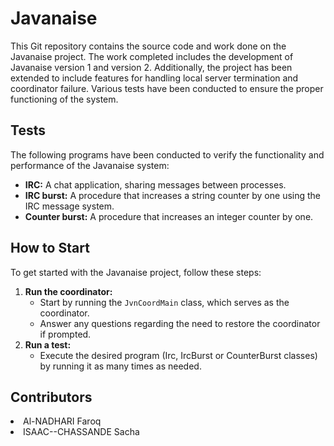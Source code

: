 <!DOCTYPE html>
<html lang="en">

<body>

<h1>Javanaise</h1>

<p>This Git repository contains the source code and work done on the Javanaise project.
The work completed includes the development of Javanaise version 1 and version 2.
Additionally, the project has been extended to include features for handling local server termination and coordinator failure.
Various tests have been conducted to ensure the proper functioning of the system.</p>

<h2>Tests</h2>

<p>The following programs have been conducted to verify the functionality and performance of the Javanaise system:</p>
<ul>
    <li><strong>IRC:</strong> A chat application, sharing messages between processes.</li>
    <li><strong>IRC burst:</strong> A procedure that increases a string counter by one using the IRC message system. </li>
    <li><strong>Counter burst:</strong> A procedure that increases an integer counter by one.</li>
</ul>

<h2>How to Start</h2>

<p>To get started with the Javanaise project, follow these steps:</p>

<ol>
    <li><strong>Run the coordinator:</strong>
        <ul>
            <li>Start by running the <code>JvnCoordMain</code> class, which serves as the coordinator.</li>
            <li>Answer any questions regarding the need to restore the coordinator if prompted.</li>
        </ul>
    </li>
    <li><strong>Run a test:</strong>
        <ul>
            <li>Execute the desired program (Irc, IrcBurst or CounterBurst classes) by running it as many times as needed.</li>
        </ul>
    </li>
</ol>

<h2>Contributors</h2>

<li> Al-NADHARI Faroq</li>
<li>ISAAC--CHASSANDE Sacha</li>
</body>

</html>
